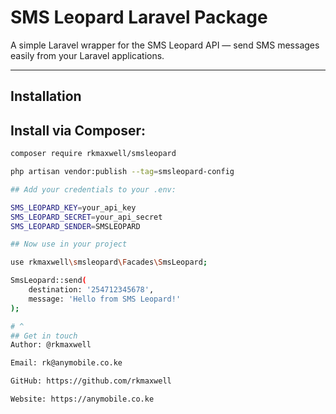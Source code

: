 # SMS Leopard Laravel Package

A simple Laravel wrapper for the SMS Leopard API — send SMS messages easily from your Laravel applications.

---
## Installation

## Install via Composer:
```bash
composer require rkmaxwell/smsleopard

php artisan vendor:publish --tag=smsleopard-config

## Add your credentials to your .env:

SMS_LEOPARD_KEY=your_api_key
SMS_LEOPARD_SECRET=your_api_secret
SMS_LEOPARD_SENDER=SMSLEOPARD

## Now use in your project 

use rkmaxwell\smsleopard\Facades\SmsLeopard;

SmsLeopard::send(
    destination: '254712345678',
    message: 'Hello from SMS Leopard!'
);

# ^
## Get in touch
Author: @rkmaxwell

Email: rk@anymobile.co.ke

GitHub: https://github.com/rkmaxwell

Website: https://anymobile.co.ke